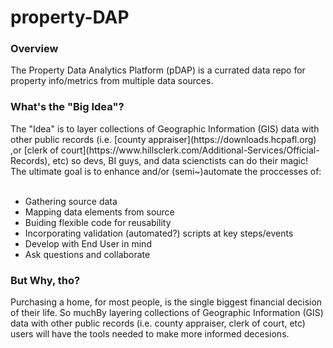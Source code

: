 # property-DAP

<h3> Overview </h3>
The Property Data Analytics Platform (pDAP) is a currated data repo for property info/metrics from multiple data sources. <br/>

<h3> What's the "Big Idea"? </h3>
The "Idea" is to layer collections of Geographic Information (GIS) data with other public records (i.e. [county appraiser](https://downloads.hcpafl.org) ,or [clerk of court](https://www.hillsclerk.com/Additional-Services/Official-Records), etc) so devs, BI guys, and data scienctists can do their magic! <br/>
The ultimate goal is to enhance and/or (semi~)automate the proccesses of:<br/><br/>

- Gathering source data
- Mapping data elements from source
- Buiding flexible code for reusability
- Incorporating validation (automated?) scripts at key steps/events 
- Develop with End User in mind
- Ask questions and collaborate


<h3> But Why, tho? </h3>
Purchasing a home, for most people, is the single biggest financial decision of their life. So muchBy layering collections of Geographic Information (GIS) data with other public records (i.e. county appraiser, clerk of court, etc)  <br/>
users will have the tools needed to make more informed decesions.

